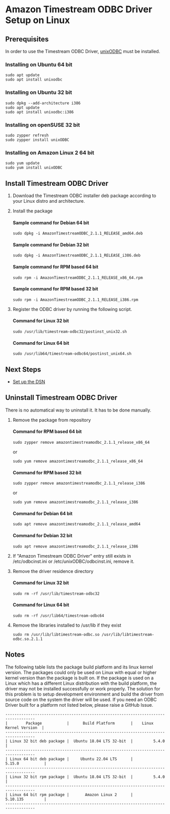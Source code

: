 # Amazon Timestream ODBC Driver Setup on Linux 

## Prerequisites
In order to use the Timestream ODBC Driver, [unixODBC](http://www.unixodbc.org/) must be installed.

### Installing on Ubuntu 64 bit

```
sudo apt update
sudo apt install unixodbc
```

### Installing on Ubuntu 32 bit

```
sudo dpkg --add-architecture i386
sudo apt update
sudo apt install unixodbc:i386
```

### Installing on openSUSE 32 bit
```
sudo zypper refresh
sudo zypper install unixODBC
```

### Installing on Amazon Linux 2 64 bit

```
sudo yum update
sudo yum install unixODBC
```

## Install Timestream ODBC Driver
1. Download the Timestream ODBC installer deb package according to your Linux distro and architecture.
2. Install the package

    #### Sample command for Debian 64 bit 
    ```
    sudo dpkg -i AmazonTimestreamODBC_2.1.1_RELEASE_amd64.deb
    ```

    #### Sample command for Debian 32 bit 
    ```
    sudo dpkg -i AmazonTimestreamODBC_2.1.1_RELEASE_i386.deb
    ```

    #### Sample command for RPM based 64 bit
    ```
    sudo rpm -i AmazonTimestreamODBC_2.1.1_RELEASE_x86_64.rpm
    ```

    #### Sample command for RPM based 32 bit
    ```
    sudo rpm -i AmazonTimestreamODBC_2.1.1_RELEASE_i386.rpm
    ```

3. Register the ODBC driver by running the following script.
    #### Command for Linux 32 bit
    ```
    sudo /usr/lib/timestream-odbc32/postinst_unix32.sh
    ```

    #### Command for Linux 64 bit
    ```
    sudo /usr/lib64/timestream-odbc64/postinst_unix64.sh
    ```

## Next Steps

- [Set up the DSN](linux-dsn-configuration.md)

## Uninstall Timestream ODBC Driver
There is no automatical way to uninstall it. It has to be done manually.
1. Remove the package from repository

    #### Command for RPM based 64 bit
    ```
    sudo zypper remove amazontimestreamodbc_2.1.1_release_x86_64
    ```
    or

    ```
    sudo yum remove amazontimestreamodbc_2.1.1_release_x86_64
    ```

    #### Command for RPM based 32 bit
    ```
    sudo zypper remove amazontimestreamodbc_2.1.1_release_i386
    ```
    or

    ```
    sudo yum remove amazontimestreamodbc_2.1.1_release_i386
    ```

    #### Command for Debian 64 bit
    ```
    sudo apt remove amazontimestreamodbc_2.1.1_release_amd64
    ```

    #### Command for Debian 32 bit
    ```
    sudo apt remove amazontimestreamodbc_2.1.1_release_i386
    ```

2. If "Amazon Timestream ODBC Driver" entry still exists in /etc/odbcinst.ini or /etc/unixODBC/odbcinst.ini, remove it.
3. Remove the driver residence directory
    #### Command for Linux 32 bit
    ```
    sudo rm -rf /usr/lib/timestream-odbc32
    ```

    #### Command for Linux 64 bit
    ```
    sudo rm -rf /usr/lib64/timestream-odbc64
    ```

4. Remove the libraries installed to /usr/lib if they exist
    ```
    sudo rm /usr/lib/libtimestream-odbc.so /usr/lib/libtimestream-odbc.so.2.1.1
    ```



## Notes
The following table lists the package build platform and its linux kernel version. The packages could only be used on Linux with equal or higher kernel version than the package is built on. If the package is used on a Linux which has a different Linux distribution with the build platform, the driver may not be installed successfully or work properly. The solution for this problem is to setup development environment and build the driver from source code on the system the driver will be used. If you need an ODBC Driver built for a platform not listed below, please raise a GitHub Issue.

```
-----------------------------------------------------------------------------------
|        Package           |      Build Platform       |    Linux Kernel Version  |
-----------------------------------------------------------------------------------
| Linux 32 bit deb package |  Ubuntu 18.04 LTS 32-bit  |         5.4.0            |        
-----------------------------------------------------------------------------------
| Linux 64 bit deb package |     Ubuntu 22.04 LTS      |         5.15.0           |
-----------------------------------------------------------------------------------
| Linux 32 bit rpm package |  Ubuntu 18.04 LTS 32-bit  |         5.4.0            |
-----------------------------------------------------------------------------------
| Linux 64 bit rpm package |       Amazon Linux 2      |         5.10.135         |
-----------------------------------------------------------------------------------
```
